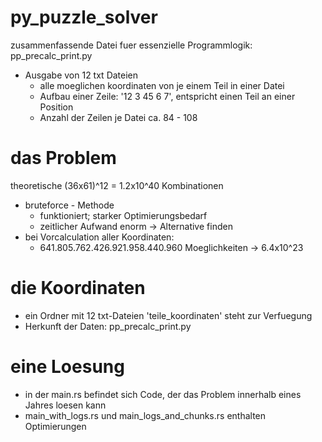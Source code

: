 # py_puzzle_solver

zusammenfassende Datei fuer essenzielle Programmlogik: pp_precalc_print.py
- Ausgabe von 12 txt Dateien
  - alle moeglichen koordinaten von je einem Teil in einer Datei
  - Aufbau einer Zeile: '12 3 45 6 7', entspricht einen Teil an einer Position
  - Anzahl der Zeilen je Datei ca. 84 - 108

# das Problem

theoretische (36x61)^12 = 1.2x10^40 Kombinationen
- bruteforce - Methode
  - funktioniert; starker Optimierungsbedarf
  - zeitlicher Aufwand enorm -> Alternative finden
- bei Vorcalculation aller Koordinaten:
  - 641.805.762.426.921.958.440.960 Moeglichkeiten -> 6.4x10^23
 
# die Koordinaten

- ein Ordner mit 12 txt-Dateien 'teile_koordinaten' steht zur Verfuegung
- Herkunft der Daten: pp_precalc_print.py 

# eine Loesung

- in der main.rs befindet sich Code, der das Problem innerhalb eines Jahres loesen kann
- main_with_logs.rs und main_logs_and_chunks.rs enthalten Optimierungen
